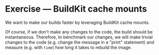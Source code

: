 # Exercise — BuildKit cache mounts

We want to make our builds faster by leveraging BuildKit cache mounts.

Of course, if we don't make any changes to the code, the build should be instantaneous. Therefore, to benchmark our changes, we will make trivial changes to the code (e.g. change the message in a "print" statement) and measure (e.g. with `time`) how long it takes to rebuild the image.
